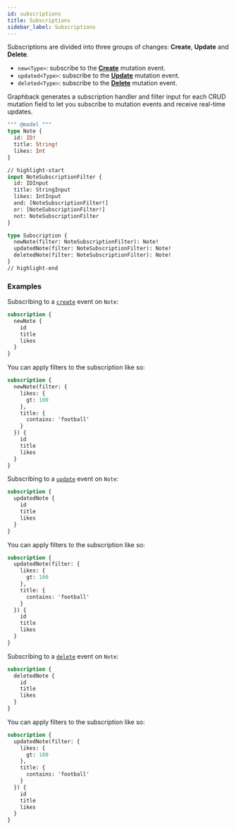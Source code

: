 ```yaml
---
id: subscriptions
title: Subscriptions
sidebar_label: Subscriptions
---
```


Subscriptions are divided into three groups of changes: **Create**, **Update** and **Delete**. 

- `new<Type>`: subscribe to the [**Create**](./mutations#create) mutation event.
- `updated<Type>`: subscribe to the [**Update**](./mutations#update) mutation event.
- `deleted<Type>`: subscribe to the [**Delete**](./mutations#delete) mutation event.

Graphback generates a subscription handler and filter input for each CRUD mutation field to let you subscribe to mutation events and receive real-time updates.

```graphql
""" @model """
type Note {
  id: ID!
  title: String!
  likes: Int
}

// highlight-start
input NoteSubscriptionFilter {
  id: IDInput
  title: StringInput
  likes: IntInput
  and: [NoteSubscriptionFilter!]
  or: [NoteSubscriptionFilter!]
  not: NoteSubscriptionFilter
}

type Subscription {
  newNote(filter: NoteSubscriptionFilter): Note!
  updatedNote(filter: NoteSubscriptionFilter): Note!
  deletedNote(filter: NoteSubscriptionFilter): Note!
}
// highlight-end
```

### Examples

Subscribing to a [`create`](./mutations#create) event on `Note`:

```graphql
subscription {
  newNote {
    id
    title
    likes
  }
}
```

You can apply filters to the subscription like so:

```graphql
subscription {
  newNote(filter: {
    likes: {
      gt: 100
    },
    title: {
      contains: 'football'
    }
  }) {
    id
    title
    likes
  }
}
```

Subscribing to a [`update`](./mutations#update) event on `Note`:

```graphql
subscription {
  updatedNote {
    id
    title
    likes
  }
}
```

You can apply filters to the subscription like so:

```graphql
subscription {
  updatedNote(filter: {
    likes: {
      gt: 100
    },
    title: {
      contains: 'football'
    }
  }) {
    id
    title
    likes
  }
}
```

Subscribing to a [`delete`](./mutations#delete) event on `Note`:

```graphql
subscription {
  deletedNote {
    id
    title
    likes
  }
}
```

You can apply filters to the subscription like so:

```graphql
subscription {
  updatedNote(filter: {
    likes: {
      gt: 100
    },
    title: {
      contains: 'football'
    }
  }) {
    id
    title
    likes
  }
}
```